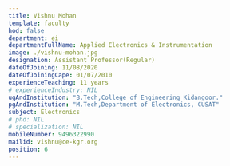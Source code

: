 ```yaml
---
title: Vishnu Mohan
template: faculty
hod: false
department: ei
departmentFullName: Applied Electronics & Instrumentation
image: ./vishnu-mohan.jpg
designation: Assistant Professor(Regular)
dateOfJoining: 11/08/2020
dateOfJoiningCape: 01/07/2010
experienceTeaching: 11 years
# experienceIndustry: NIL
ugAndInstitution: "B.Tech,College of Engineering Kidangoor."
pgAndInstitution: "M.Tech,Department of Electronics, CUSAT"
subject: Electronics
# phd: NIL
# specialization: NIL
mobileNumber: 9496322990
mailid: vishnu@ce-kgr.org
position: 6
---
```

